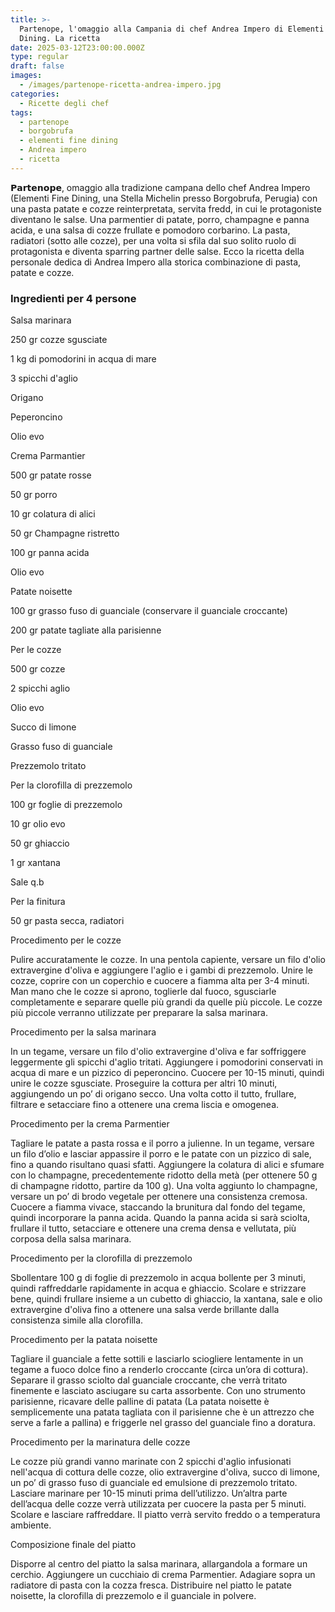 ```yaml
---
title: >-
  Partenope, l'omaggio alla Campania di chef Andrea Impero di Elementi Fine
  Dining. La ricetta
date: 2025-03-12T23:00:00.000Z
type: regular
draft: false
images:
  - /images/partenope-ricetta-andrea-impero.jpg
categories:
  - Ricette degli chef
tags:
  - partenope
  - borgobrufa
  - elementi fine dining
  - Andrea impero
  - ricetta
---
```


𝗣𝗮𝗿𝘁𝗲𝗻𝗼𝗽𝗲, omaggio alla tradizione campana dello chef Andrea Impero (Elementi Fine Dining, una Stella Michelin presso Borgobrufa, Perugia) con una pasta patate e cozze reinterpretata, servita fredd, in cui le protagoniste diventano le salse. Una parmentier di patate, porro, champagne e panna acida, e una salsa di cozze frullate e pomodoro corbarino. La pasta, radiatori (sotto alle cozze), per una volta si sfila dal suo solito ruolo di protagonista e diventa sparring partner delle salse. Ecco la ricetta della personale dedica di Andrea Impero alla storica combinazione di pasta, patate e cozze.

### Ingredienti per 4 persone 

Salsa marinara

250 gr cozze sgusciate 

1 kg di pomodorini in acqua di mare 

3 spicchi d'aglio 

Origano 

Peperoncino 

Olio evo 

Crema Parmantier

500 gr patate rosse 

50 gr porro 

10 gr colatura di alici 

50 gr Champagne ristretto 

100 gr panna acida 

Olio evo 

Patate noisette

100 gr grasso fuso di guanciale (conservare il guanciale croccante) 

200 gr patate tagliate alla parisienne 

Per le cozze 

500 gr cozze 

2 spicchi aglio 

Olio evo 

Succo di limone 

Grasso fuso di guanciale 

Prezzemolo tritato 

Per la clorofilla di prezzemolo

100 gr foglie di prezzemolo 

10 gr olio evo 

50 gr ghiaccio 

1 gr xantana 

Sale q.b 

Per la finitura

50 gr pasta secca, radiatori 

Procedimento per le cozze

Pulire accuratamente le cozze. In una pentola capiente, versare un filo d'olio extravergine d'oliva e aggiungere l'aglio e i gambi di prezzemolo. Unire le cozze, coprire con un coperchio e cuocere a fiamma alta per 3-4 minuti. Man mano che le cozze si aprono, toglierle dal fuoco, sgusciarle completamente e separare quelle più grandi da quelle più piccole. Le cozze più piccole verranno utilizzate per preparare la salsa marinara. 

Procedimento per la salsa marinara

In un tegame, versare un filo d'olio extravergine d'oliva e far soffriggere leggermente gli spicchi d'aglio tritati. Aggiungere i pomodorini conservati in acqua di mare e un pizzico di peperoncino. Cuocere per 10-15 minuti, quindi unire le cozze sgusciate. Proseguire la cottura per altri 10 minuti, aggiungendo un po’ di origano secco. Una volta cotto il tutto, frullare, filtrare e setacciare fino a ottenere una crema liscia e omogenea. 

Procedimento per la crema Parmentier

Tagliare le patate a pasta rossa e il porro a julienne. In un tegame, versare un filo d’olio e lasciar appassire il porro e le patate con un pizzico di sale, fino a quando risultano quasi sfatti. Aggiungere la colatura di alici e sfumare con lo champagne, precedentemente ridotto della metà (per ottenere 50 g di champagne ridotto, partire da 100 g). Una volta aggiunto lo champagne, versare un po’ di brodo vegetale per ottenere una consistenza cremosa. Cuocere a fiamma vivace, staccando la brunitura dal fondo del tegame, quindi incorporare la panna acida. Quando la panna acida si sarà sciolta, frullare il tutto, setacciare e ottenere una crema densa e vellutata, più corposa della salsa marinara. 

Procedimento per la clorofilla di prezzemolo

Sbollentare 100 g di foglie di prezzemolo in acqua bollente per 3 minuti, quindi raffreddarle rapidamente in acqua e ghiaccio. Scolare e strizzare bene, quindi frullare insieme a un cubetto di ghiaccio, la xantana, sale e olio extravergine d'oliva fino a ottenere una salsa verde brillante dalla consistenza simile alla clorofilla. 

Procedimento per la patata noisette 

Tagliare il guanciale a fette sottili e lasciarlo sciogliere lentamente in un tegame a fuoco dolce fino a renderlo croccante (circa un’ora di cottura). Separare il grasso sciolto dal guanciale croccante, che verrà tritato finemente e lasciato asciugare su carta assorbente. Con uno strumento parisienne, ricavare delle palline di patata (La patata noisette è semplicemente una patata tagliata con il parisienne che è un attrezzo che serve a farle a pallina) e friggerle nel grasso del guanciale fino a doratura. 

Procedimento per la marinatura delle cozze

Le cozze più grandi vanno marinate con 2 spicchi d'aglio infusionati nell'acqua di cottura delle cozze, olio extravergine d'oliva, succo di limone, un po’ di grasso fuso di guanciale ed emulsione di prezzemolo tritato. Lasciare marinare per 10-15 minuti prima dell’utilizzo. Un’altra parte dell’acqua delle cozze verrà utilizzata per cuocere la pasta per 5 minuti. Scolare e lasciare raffreddare. Il piatto verrà servito freddo o a temperatura ambiente. 

Composizione finale del piatto

Disporre al centro del piatto la salsa marinara, allargandola a formare un cerchio. Aggiungere un cucchiaio di crema Parmentier. Adagiare sopra un radiatore di pasta con la cozza fresca. Distribuire nel piatto le patate noisette, la clorofilla di prezzemolo e il guanciale in polvere. 

